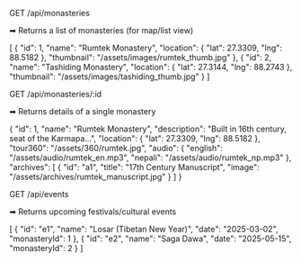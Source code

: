 GET /api/monasteries

➡ Returns a list of monasteries (for map/list view)

[
  {
    "id": 1,
    "name": "Rumtek Monastery",
    "location": { "lat": 27.3309, "lng": 88.5182 },
    "thumbnail": "/assets/images/rumtek_thumb.jpg"
  },
  {
    "id": 2,
    "name": "Tashiding Monastery",
    "location": { "lat": 27.3144, "lng": 88.2743 },
    "thumbnail": "/assets/images/tashiding_thumb.jpg"
  }
]

GET /api/monasteries/:id

➡ Returns details of a single monastery

{
  "id": 1,
  "name": "Rumtek Monastery",
  "description": "Built in 16th century, seat of the Karmapa...",
  "location": { "lat": 27.3309, "lng": 88.5182 },
  "tour360": "/assets/360/rumtek.jpg",
  "audio": {
    "english": "/assets/audio/rumtek_en.mp3",
    "nepali": "/assets/audio/rumtek_np.mp3"
  },
  "archives": [
    {
      "id": "a1",
      "title": "17th Century Manuscript",
      "image": "/assets/archives/rumtek_manuscript.jpg"
    }
  ]
}

GET /api/events

➡ Returns upcoming festivals/cultural events

[
  {
    "id": "e1",
    "name": "Losar (Tibetan New Year)",
    "date": "2025-03-02",
    "monasteryId": 1
  },
  {
    "id": "e2",
    "name": "Saga Dawa",
    "date": "2025-05-15",
    "monasteryId": 2
  }
]
